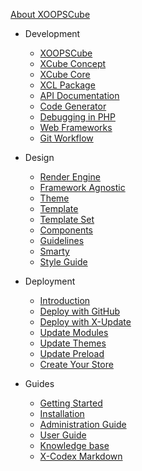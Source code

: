 [<span class="iconify" data-icon="mdi:cube-outline"></span> About XOOPSCube](/en/about.md)

- Development
    - [XOOPSCube](/en/development/)
    - [XCube Concept](/en/development/xcube-concept.md)
    - [XCube Core](/en/development/xcube-core.md)
    - [XCL Package](/en/development/xcl-package.md)
    - [API Documentation](/en/development/api.md)
    - [Code Generator](/en/development/xcube-tools.md)
    - [Debugging in PHP](/en/development/debug.md)
    - [Web Frameworks](/en/development/web-framework.md)
    - [Git Workflow](/en/development/git-workflow.md)

- Design
    - [Render Engine](/en/design/)
    - [Framework Agnostic](/en/design/framework-agnostic.md)
    - [Theme](/en/design/theme.md)
    - [Template](/en/design/template.md)
    - [Template Set](/en/design/template-set.md)
    - [Components](/en/design/components.md)
    - [Guidelines](/en/design/guidelines.md)
    - [Smarty](/en/design/smarty.md)
    - [Style Guide](/en/design/style-guide.md)

- Deployment
    - [Introduction](/en/deployment/)
    - [Deploy with GitHub](/en/deployment/deploy-github.md)
    - [Deploy with X-Update](/en/deployment/update-manager.md)
    - [Update Modules](/en/deployment/update-module.md)
    - [Update Themes](/en/deployment/update-theme.md)
    - [Update Preload](/en/deployment/update-preload.md)
    - [Create Your Store](/en/deployment/update-store.md)

- Guides
    - [Getting Started](/en/guides/)
    - [Installation](/en/guides/installation.md)
    - [Administration Guide](/en/guides/administration.md)
    - [User Guide](/en/guides/user-guide.md)
    - [Knowledge base](/en/guides/knowledge-base.md)
    - [X-Codex Markdown](/en/guides/markdown/)
